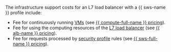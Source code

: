 The infrastructure support costs for an L7 load balancer with a {{ sws-name }} profile include:
* Fee for continuously running [VMs](../../../../compute/concepts/vm.md) (see [{{ compute-full-name }} pricing](../../../../compute/pricing.md)).
* Fee for using the computing resources of the [L7 load balancer](../../../../application-load-balancer/concepts/index.md) (see [{{ alb-name }} pricing](../../../../application-load-balancer/pricing.md)).
* Fee for requests processed by [security profile](../../../../smartwebsecurity/concepts/profiles.md) rules (see [{{ sws-full-name }} pricing](../../../../smartwebsecurity/pricing.md)).
